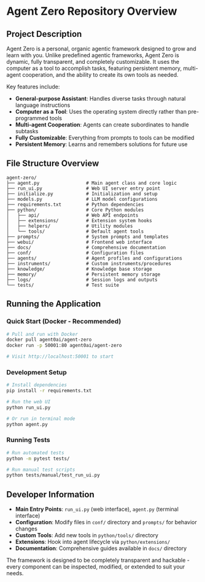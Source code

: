 # Agent Zero Repository Overview

## Project Description

Agent Zero is a personal, organic agentic framework designed to grow and learn with you. Unlike predefined agentic frameworks, Agent Zero is dynamic, fully transparent, and completely customizable. It uses the computer as a tool to accomplish tasks, featuring persistent memory, multi-agent cooperation, and the ability to create its own tools as needed.

Key features include:
- **General-purpose Assistant**: Handles diverse tasks through natural language instructions
- **Computer as a Tool**: Uses the operating system directly rather than pre-programmed tools
- **Multi-agent Cooperation**: Agents can create subordinates to handle subtasks
- **Fully Customizable**: Everything from prompts to tools can be modified
- **Persistent Memory**: Learns and remembers solutions for future use

## File Structure Overview

```
agent-zero/
├── agent.py                 # Main agent class and core logic
├── run_ui.py                # Web UI server entry point
├── initialize.py            # Initialization and setup
├── models.py                # LLM model configurations
├── requirements.txt         # Python dependencies
├── python/                  # Core Python modules
│   ├── api/                 # Web API endpoints
│   ├── extensions/          # Extension system hooks
│   ├── helpers/             # Utility modules
│   └── tools/               # Default agent tools
├── prompts/                 # System prompts and templates
├── webui/                   # Frontend web interface
├── docs/                    # Comprehensive documentation
├── conf/                    # Configuration files
├── agents/                  # Agent profiles and configurations
├── instruments/             # Custom instruments/procedures
├── knowledge/               # Knowledge base storage
├── memory/                  # Persistent memory storage
├── logs/                    # Session logs and outputs
└── tests/                   # Test suite
```

## Running the Application

### Quick Start (Docker - Recommended)
```bash
# Pull and run with Docker
docker pull agent0ai/agent-zero
docker run -p 50001:80 agent0ai/agent-zero

# Visit http://localhost:50001 to start
```

### Development Setup
```bash
# Install dependencies
pip install -r requirements.txt

# Run the web UI
python run_ui.py

# Or run in terminal mode
python agent.py
```

### Running Tests
```bash
# Run automated tests
python -m pytest tests/

# Run manual test scripts
python tests/manual/test_run_ui.py
```

## Developer Information

- **Main Entry Points**: `run_ui.py` (web interface), `agent.py` (terminal interface)
- **Configuration**: Modify files in `conf/` directory and `prompts/` for behavior changes
- **Custom Tools**: Add new tools in `python/tools/` directory
- **Extensions**: Hook into agent lifecycle via `python/extensions/`
- **Documentation**: Comprehensive guides available in `docs/` directory

The framework is designed to be completely transparent and hackable - every component can be inspected, modified, or extended to suit your needs.